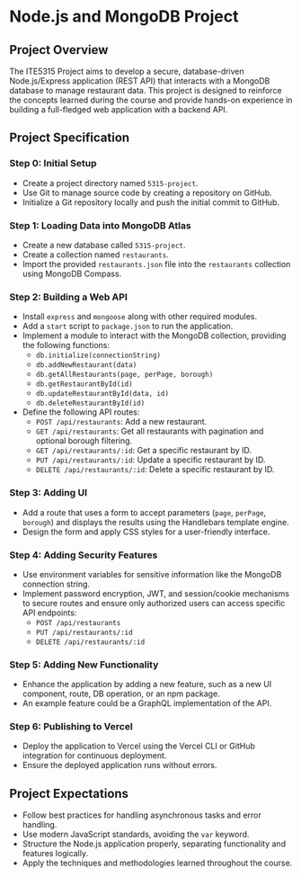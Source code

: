 # Node.js and MongoDB Project

## Project Overview

The ITE5315 Project aims to develop a secure, database-driven Node.js/Express application (REST API) that interacts with a MongoDB database to manage restaurant data. This project is designed to reinforce the concepts learned during the course and provide hands-on experience in building a full-fledged web application with a backend API.

## Project Specification

### Step 0: Initial Setup

- Create a project directory named `5315-project`.
- Use Git to manage source code by creating a repository on GitHub.
- Initialize a Git repository locally and push the initial commit to GitHub.

### Step 1: Loading Data into MongoDB Atlas

- Create a new database called `5315-project`.
- Create a collection named `restaurants`.
- Import the provided `restaurants.json` file into the `restaurants` collection using MongoDB Compass.

### Step 2: Building a Web API

- Install `express` and `mongoose` along with other required modules.
- Add a `start` script to `package.json` to run the application.
- Implement a module to interact with the MongoDB collection, providing the following functions:
  - `db.initialize(connectionString)`
  - `db.addNewRestaurant(data)`
  - `db.getAllRestaurants(page, perPage, borough)`
  - `db.getRestaurantById(id)`
  - `db.updateRestaurantById(data, id)`
  - `db.deleteRestaurantById(id)`
- Define the following API routes:
  - `POST /api/restaurants`: Add a new restaurant.
  - `GET /api/restaurants`: Get all restaurants with pagination and optional borough filtering.
  - `GET /api/restaurants/:id`: Get a specific restaurant by ID.
  - `PUT /api/restaurants/:id`: Update a specific restaurant by ID.
  - `DELETE /api/restaurants/:id`: Delete a specific restaurant by ID.

### Step 3: Adding UI

- Add a route that uses a form to accept parameters (`page`, `perPage`, `borough`) and displays the results using the Handlebars template engine.
- Design the form and apply CSS styles for a user-friendly interface.

### Step 4: Adding Security Features

- Use environment variables for sensitive information like the MongoDB connection string.
- Implement password encryption, JWT, and session/cookie mechanisms to secure routes and ensure only authorized users can access specific API endpoints:
  - `POST /api/restaurants`
  - `PUT /api/restaurants/:id`
  - `DELETE /api/restaurants/:id`

### Step 5: Adding New Functionality

- Enhance the application by adding a new feature, such as a new UI component, route, DB operation, or an npm package.
- An example feature could be a GraphQL implementation of the API.

### Step 6: Publishing to Vercel

- Deploy the application to Vercel using the Vercel CLI or GitHub integration for continuous deployment.
- Ensure the deployed application runs without errors.

## Project Expectations

- Follow best practices for handling asynchronous tasks and error handling.
- Use modern JavaScript standards, avoiding the `var` keyword.
- Structure the Node.js application properly, separating functionality and features logically.
- Apply the techniques and methodologies learned throughout the course.
